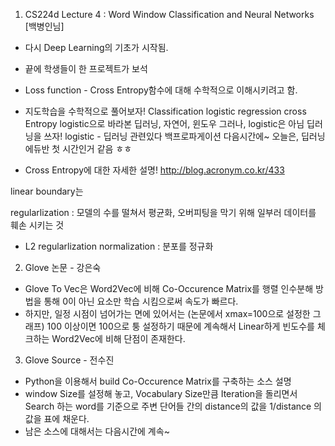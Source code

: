 1. CS224d Lecture 4 : Word Window Classification and Neural Networks [백병인님]
  - 다시 Deep Learning의 기초가 시작됨.
  - 끝에 학생들이 한 프로젝트가 보석
  - Loss function - Cross Entropy함수에 대해 수학적으로 이해시키려고 함.

  - 지도학습을 수학적으로 풀어보자!
  Classification
  logistic regression
  cross Entropy
  logistic으로 바라본 딥러닝, 자연어, 윈도우
  그러나, logistic은 아님 딥러닝을 쓰자!
  logistic - 딥러닝 관련있다
  백프로파게이션 다음시간에~
  오늘은, 딥러닝 에듀반 첫 시간인거 같음 ㅎㅎ
  - Cross Entropy에 대한 자세한 설명!
  http://blog.acronym.co.kr/433

  linear boundary는

  regularlization : 모델의 수를 떨쳐서 평균화, 오버피팅을 막기 위해 일부러 데이터를 훼손 시키는 것
  - L2 regularlization
  normalization : 분포를 정규화

2. Glove 논문 - 강은숙
  - Glove To Vec은 Word2Vec에 비해 Co-Occurence Matrix를 행렬 인수분해 방법을 통해 0이 아닌 요소만 학습 시킴으로써 속도가 빠르다.
  - 하지만, 일정 시점이 넘어가는 면에 있어서는 (논문에서 xmax=100으로 설정한 그래프) 100 이상이면 100으로 퉁 설정하기 때문에
  계속해서 Linear하게 빈도수를 체크하는 Word2Vec에 비해 단점이 존재한다.

3.  Glove Source - 전수진
  - Python을 이용해서 build Co-Occurence Matrix를 구축하는 소스 설명
  - window Size를 설정해 놓고, Vocabulary Size만큼 Iteration을 돌리면서
  Search 하는 word를 기준으로 주변 단어들 간의 distance의 값을 1/distance 의 값을 표에 채운다.
  - 남은 소스에 대해서는 다음시간에 계속~
